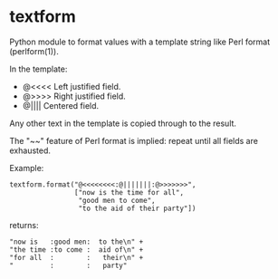 # textform
Python module to format values with a template string
like Perl format (perlform(1)).

In the template:

 * @<<<<   Left justified field.
 * @>>>>   Right justified field.
 * @||||   Centered field.

Any other text in the template is copied through to the result.

The "~~" feature of Perl format is implied: repeat until all fields
are exhausted.

Example:

    textform.format("@<<<<<<<<:@|||||||:@>>>>>>>",
                    ["now is the time for all",
                     "good men to come",
                     "to the aid of their party"])

returns:

    "now is   :good men:  to the\n" +
    "the time :to come :  aid of\n" +
    "for all  :        :   their\n" +
    "         :        :   party"
